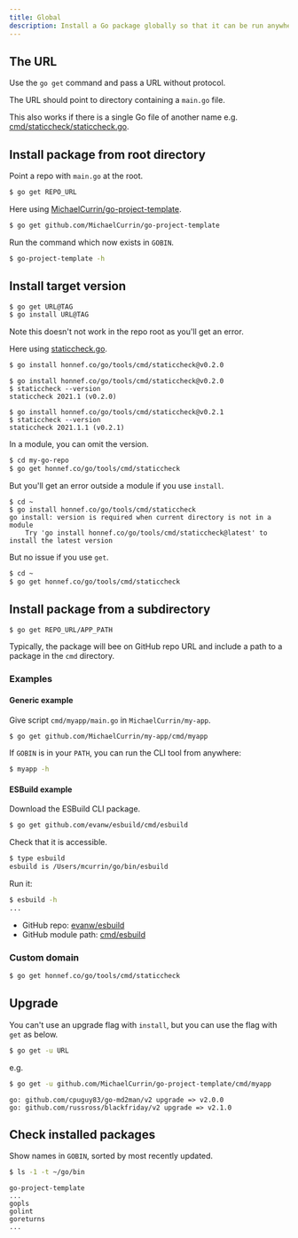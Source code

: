 ```yaml
---
title: Global
description: Install a Go package globally so that it can be run anywhere as a CLI tool
---
```



## The URL

Use the `go get` command and pass a URL without protocol.

The URL should point to directory containing a `main.go` file.

This also works if there is a single Go file of another name e.g. [cmd/staticcheck/staticcheck.go](https://github.com/dominikh/go-tools/blob/master/cmd/staticcheck/staticcheck.go).


## Install package from root directory

Point a repo with `main.go` at the root.

```sh
$ go get REPO_URL
```

Here using [MichaelCurrin/go-project-template](https://github.com/MichaelCurrin/go-project-template).

```sh
$ go get github.com/MichaelCurrin/go-project-template
```

Run the command which now exists in `GOBIN`.

```sh
$ go-project-template -h
```


## Install target version

```sh
$ go get URL@TAG
$ go install URL@TAG
```

Note this doesn't not work in the repo root as you'll get an error. 

Here using [staticcheck.go](https://github.com/dominikh/go-tools/blob/master/cmd/staticcheck/staticcheck.go).

```sh
$ go install honnef.co/go/tools/cmd/staticcheck@v0.2.0
```

```console
$ go install honnef.co/go/tools/cmd/staticcheck@v0.2.0
$ staticcheck --version
staticcheck 2021.1 (v0.2.0)

$ go install honnef.co/go/tools/cmd/staticcheck@v0.2.1
$ staticcheck --version
staticcheck 2021.1.1 (v0.2.1)
```

In a module, you can omit the version.

```sh
$ cd my-go-repo
$ go get honnef.co/go/tools/cmd/staticcheck
```

But you'll get an error outside a module if you use `install`.

```console
$ cd ~
$ go install honnef.co/go/tools/cmd/staticcheck
go install: version is required when current directory is not in a module
	Try 'go install honnef.co/go/tools/cmd/staticcheck@latest' to install the latest version
```  
 
But no issue if you use `get`.

```sh
$ cd ~
$ go get honnef.co/go/tools/cmd/staticcheck
```


## Install package from a subdirectory

```sh
$ go get REPO_URL/APP_PATH
```

Typically, the package will bee on GitHub repo URL and include a path to a package in the `cmd` directory.

### Examples

#### Generic example

Give script `cmd/myapp/main.go` in `MichaelCurrin/my-app`.

```sh
$ go get github.com/MichaelCurrin/my-app/cmd/myapp
```

If `GOBIN` is in your `PATH`, you can run the CLI tool from anywhere:

```sh
$ myapp -h
```

#### ESBuild example

Download the ESBuild CLI package.

```sh
$ go get github.com/evanw/esbuild/cmd/esbuild
```

Check that it is accessible.

```sh
$ type esbuild
esbuild is /Users/mcurrin/go/bin/esbuild
```

Run it:

```sh
$ esbuild -h
...
```

- GitHub repo: [evanw/esbuild](https://github.com/evanw/esbuild)
- GitHub module path: [cmd/esbuild](https://github.com/evanw/esbuild/tree/master/cmd/esbuild)

### Custom domain

```sh
$ go get honnef.co/go/tools/cmd/staticcheck
```


## Upgrade

You can't use an upgrade flag with `install`, but you can use the flag with `get` as below.

```sh
$ go get -u URL
```

e.g.

```sh
$ go get -u github.com/MichaelCurrin/go-project-template/cmd/myapp    
```
```
go: github.com/cpuguy83/go-md2man/v2 upgrade => v2.0.0
go: github.com/russross/blackfriday/v2 upgrade => v2.1.0
```


## Check installed packages

Show names in `GOBIN`, sorted by most recently updated.

```sh
$ ls -1 -t ~/go/bin
```
```
go-project-template
...
gopls
golint
goreturns
...
```
